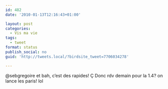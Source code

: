 ```yaml
---
id: 482
date: '2010-01-13T12:16:43+01:00'

layout: post
categories:
  - Vis ma vie
tags:
  - tweet
format: status
publish_social: no
guid: 'http://tweets.local/?birdsite_tweet=7706034278'

---
```


@sebgregoire et bah, c’est des rapides! Ç Donc rdv demain pour la 1.4? on lance les paris! lol